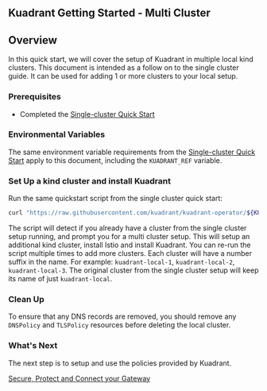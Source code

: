 ## Kuadrant Getting Started - Multi Cluster

## Overview

In this quick start, we will cover the setup of Kuadrant in multiple local kind clusters.
This document is intended as a follow on to the single cluster guide.
It can be used for adding 1 or more clusters to your local setup.

### Prerequisites

- Completed the [Single-cluster Quick Start](./getting-started-single-cluster.md)

### Environmental Variables

The same environment variable requirements from the [Single-cluster Quick Start](./getting-started-single-cluster.md) apply to this document,
including the `KUADRANT_REF` variable.

### Set Up a kind cluster and install Kuadrant

Run the same quickstart script from the single cluster quick start:

```bash
curl "https://raw.githubusercontent.com/kuadrant/kuadrant-operator/${KUADRANT_REF}/hack/quickstart-setup.sh" | bash
```

The script will detect if you already have a cluster from the single cluster setup running, and prompt you for a multi cluster setup.
This will setup an additional kind cluster, install Istio and install Kuadrant.
You can re-run the script multiple times to add more clusters.
Each cluster will have a number suffix in the name. For example: `kuadrant-local-1`, `kuadrant-local-2`, `kuadrant-local-3`.
The original cluster from the single cluster setup will keep its name of just `kuadrant-local`.

### Clean Up

To ensure that any DNS records are removed, you should remove any `DNSPolicy` and `TLSPolicy` resources before deleting the local cluster.

### What's Next

The next step is to setup and use the policies provided by Kuadrant. 

[Secure, Protect and Connect your Gateway](kuadrant-operator/doc/user-guides/full-walkthrough/secure-protect-connect-k8s.md)
